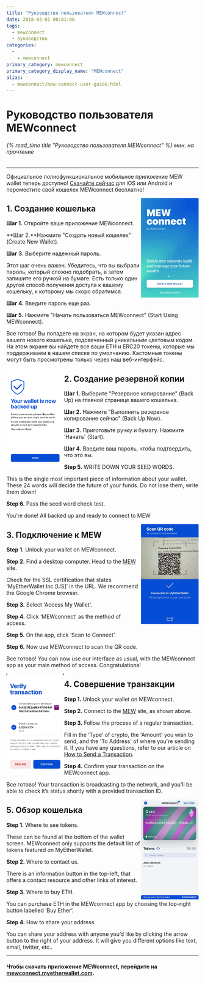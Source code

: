```yaml
---
title: "Руководство пользователя MEWconnect"
date: 2018-03-01 00:01:00
tags:
  - mewconnect
  - руководство
categories:
  - 
    - mewconnect
primary_category: mewconnect
primary_category_display_name: "MEWconnect"
alias:
  - mewconnect/mew-connect-user-guide.html
---
```


# __Руководство пользователя MEWconnect__
###### {% read_time title "Руководство пользователя MEWconnect" %} мин. на прочтение
***

Официальное полнофункциональное мобильное приложение MEW wallet теперь доступно! [Скачайте сейчас](/@@@@@@/mewwallet/mewwallet-user-guide/) для iOS или Android и переместите свой кошелек MEWconnect бесплатно!


<img class="image-right" src="/images/posts/mewconnect/CreateMC.jpg" align="right" width="30%" />

## __1. Создание кошелька__
**Шаг 1.** Откройте ваше приложение MEWconnect.

**Шаг 2.**Нажмите "Создать новый кошелек" (Create New Wallet).

**Шаг 3.** Выберите надежный пароль.

Этот шаг очень важен. Убедитесь, что вы выбрали пароль, который сложно подобрать, а затем запишите его ручкой на бумаге. Есть только один другой способ получения доступа к вашему кошельку, к которому мы скоро обратимся.

**Шаг 4.** Введите пароль еще раз.

**Шаг 5.** Нажмите "Начать пользоваться MEWconnect" (Start Using MEWconnect).

Все готово! Вы попадете на экран, на котором будет указан адрес вашего нового кошелька, подсвеченный уникальным цветовым кодом. На этом экране вы найдете все ваши ETH и ERC20 токены, которые мы поддерживаем в нашем списке по умолчанию. Кастомные токены могут быть просмотрены только через наш веб-интерфейс.
<br />


<img class="image-left" src="/images/posts/mewconnect/BackupMC.png" align="left" width="30%" />

## __2. Создание резервной копии__
**Шаг 1.** Выберите "Резервное копирование" (Back Up) на главной странице вашего кошелька.

**Шаг 2.** Нажмите "Выполнить резервное копирование сейчас" (Back Up Now).

**Шаг 3.** Приготовьте ручку и бумагу. Нажмите ‘Начать' (Start).

**Шаг 4.** Введите ваш пароль, чтобы подтвердить, что это вы.

**Step 5.** WRITE DOWN YOUR SEED WORDS.

This is the single most important piece of information about your wallet. These 24 words will decide the future of your funds. Do not lose them, write them down!

**Step 6.**  Pass the seed word check test.

You're done! All backed up and ready to connect to MEW
<br />


<img class="image-right" src="/images/posts/mewconnect/ScanQRMC.jpg" align="right" width="30%" />

## __3. Подключение к MEW__
**Step 1.** Unlock your wallet on MEWconnect.

**Step 2.** Find a desktop computer. Head to the [MEW](https://www.myetherwallet.com) site.

Check for the SSL certification that states ‘MyEtherWallet Inc [US]’ in   the URL. We recommend the Google Chrome browser.

**Step 3.** Select 'Access My Wallet'.

**Step 4.** Click ‘MEWconnect’ as the method of access.

**Step 5.** On the app, click ‘Scan to Connect’.

**Step 6.** Now use MEWconnect to scan the QR code.

Все готово! You can now use our interface as usual, with the MEWconnect app as your main method of access. Congratulations!
<br />


<img class="image-left" src="/images/posts/mewconnect/TransferMC.jpg" align="left" width="30%" />

## __4. Совершение транзакции__
**Step 1.**  Unlock your wallet on MEWconnect.

**Step 2.**  Connect to the [MEW](https://www.myetherwallet.com) site, as shown above.

**Step 3.**  Follow the process of a regular transaction.

Fill in the ‘Type’ of crypto, the 'Amount' you wish to send, and the 'To Address' of where you're sending it. If you have any questions, refer to our article on [How to Send a Transaction](/@@@@@@/transactions/how-to-send-a-transaction/).

**Step 4.**  Confirm your transaction on the MEWconnect app.

Все готово! Your transaction is broadcasting to the network, and you’ll be able to check it’s status shortly with a provided transaction ID.
<br />


<img class="image-right" src="/images/posts/mewconnect/OverviewMC.jpg" align="right" width="30%" />

## __5. Обзор кошелька__
**Step 1.**  Where to see tokens.

These can be found at the bottom of the wallet screen. MEWconnect only supports the default list of tokens featured on MyEtherWallet.

**Step 2.**  Where to contact us.

There is an information button in the top-left, that offers a contact  resource and other links of interest.

**Step 3.**  Where to buy ETH.

You can purchase ETH in the MEWconnect app by choosing the top-right button labelled ‘Buy Ether’.

**Step 4.**  How to share your address.

You can share your address with anyone you’d like by clicking the arrow button to the right of your address. It will give you different options like text, email, twitter, etc..
<br />


***

#### Чтобы скачать приложение MEWconnect, перейдите на [mewconnect.myetherwallet.com](https://mewconnect.myetherwallet.com/).